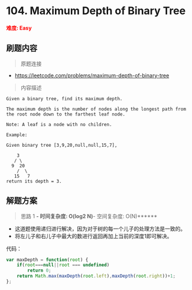 # 104. Maximum Depth of Binary Tree

**<font color=red>难度: Easy</font>**

## 刷题内容

> 原题连接

* https://leetcode.com/problems/maximum-depth-of-binary-tree

> 内容描述

```
Given a binary tree, find its maximum depth.

The maximum depth is the number of nodes along the longest path from the root node down to the farthest leaf node.

Note: A leaf is a node with no children.

Example:

Given binary tree [3,9,20,null,null,15,7],

    3
   / \
  9  20
    /  \
   15   7
return its depth = 3.
```

## 解题方案

> 思路 1
******- 时间复杂度: O(log2 N)******- 空间复杂度: O(N)******

* 这道题使用递归进行解决，因为对于树的每一个儿子的处理方法是一致的。
* 将左儿子和右儿子中最大的数进行返回再加上当前的深度1即可解决。

代码：

```javascript
var maxDepth = function(root) {
    if(root===null||root === undefined)
        return 0;
    return Math.max(maxDepth(root.left),maxDepth(root.right))+1;
};
```

